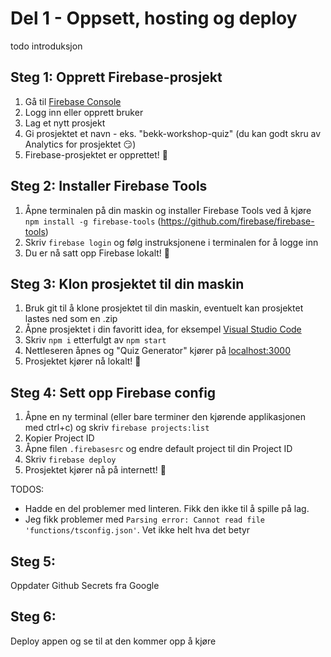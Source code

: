 # Del 1 - Oppsett, hosting og deploy

todo introduksjon

## Steg 1: Opprett Firebase-prosjekt 
1. Gå til [Firebase Console](https://console.firebase.google.com)
2. Logg inn eller opprett bruker
3. Lag et nytt prosjekt
4. Gi prosjektet et navn - eks. "bekk-workshop-quiz" (du kan godt skru av Analytics for prosjektet 😏)
5. Firebase-prosjektet er opprettet! 🎉

## Steg 2: Installer Firebase Tools
1. Åpne terminalen på din maskin og installer Firebase Tools ved å kjøre <code>npm install -g firebase-tools</code> (https://github.com/firebase/firebase-tools)
2. Skriv <code>firebase login</code> og følg instruksjonene i terminalen for å logge inn
3. Du er nå satt opp Firebase lokalt! 🎉

## Steg 3: Klon prosjektet til din maskin
1. Bruk git til å klone prosjektet til din maskin, eventuelt kan prosjektet lastes ned som en .zip
2. Åpne prosjektet i din favoritt idea, for eksempel [Visual Studio Code](https://code.visualstudio.com/)
3. Skriv <code>npm i</code> etterfulgt av <code>npm start</code>
4. Nettleseren åpnes og "Quiz Generator" kjører på [localhost:3000](http://localhost:3000/)
5. Prosjektet kjører nå lokalt! 🎉

## Steg 4: Sett opp Firebase config
1. Åpne en ny terminal (eller bare terminer den kjørende applikasjonen med ctrl+c) og skriv <code>firebase projects:list</code>
2. Kopier Project ID 
3. Åpne filen <code>.firebasesrc</code> og endre default project til din Project ID
4. Skriv <code>firebase deploy</code>
5. Prosjektet kjører nå på internett! 🎉


TODOS: 
* Hadde en del problemer med linteren. Fikk den ikke til å spille på lag. 
* Jeg fikk problemer med  `Parsing error: Cannot read file 'functions/tsconfig.json'`. Vet ikke helt hva det betyr

## Steg 5:
Oppdater Github Secrets fra Google

## Steg 6:
Deploy appen og se til at den kommer opp å kjøre
